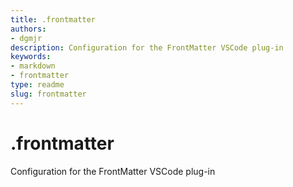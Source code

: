 ```yaml
---
title: .frontmatter
authors:
- dgmjr
description: Configuration for the FrontMatter VSCode plug-in
keywords:
- markdown
- frontmatter
type: readme
slug: frontmatter
---
```


# .frontmatter

Configuration for the FrontMatter VSCode plug-in
